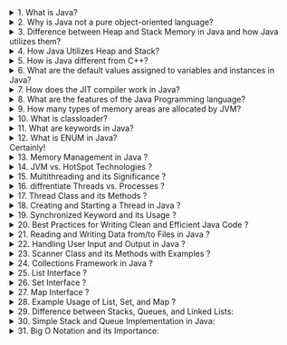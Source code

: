<details>
  <summary>1. What is Java?</summary>
  <br>
  <p style="background-color: #f2f2f2; margin-left: 20px;">Java is a versatile, high-level, object-oriented programming language known for its platform independence and portability. Developed by Sun Microsystems (now owned by Oracle), Java is designed to be simple, secure, and robust. It follows the "Write Once, Run Anywhere" (WORA) principle, allowing Java programs to run on any device with a Java Virtual Machine (JVM). Java supports multithreading, which enables concurrent execution of tasks, making it suitable for building scalable and responsive applications. Its rich standard library and extensive ecosystem of third-party libraries contribute to its popularity in various domains, including web development, mobile app development, enterprise solutions, and more.</p>
</details>

<details>
  <summary>2. Why is Java not a pure object-oriented language?</summary>
  <br>
  <p style="background-color: #f2f2f2; margin-left: 20px;">Java is not considered a pure object-oriented language due to several factors. One reason is the inclusion of primitive data types (e.g., `int`, `float`, `char`) that are not treated as objects. Unlike in a pure object-oriented language, Java allows the use of these non-object types for efficiency and simplicity. Additionally, Java supports static members and methods, which are associated with the class itself rather than instances of the class. In a truly pure object-oriented language, all entities would be treated as objects, without the concept of static elements. Furthermore, Java's approach to inheritance differs from some pure object-oriented languages, as it supports interface-based multiple inheritance but not class-based multiple inheritance. Despite these deviations, Java remains predominantly object-oriented, emphasizing key OOP principles such as encapsulation, inheritance, and polymorphism in its design.</p>
</details>

<details>
  <summary>3. Difference between Heap and Stack Memory in Java and how Java utilizes them?</summary>
  <br>
  <p style="background-color: #f2f2f2; margin-left: 20px;">In Java, memory management involves two main areas: Heap and Stack.

**Heap Memory:**
Heap memory is primarily used for the dynamic allocation of objects during the runtime of a program. Objects created in the heap have a more extended lifespan and persist beyond the scope of the method or function that instantiated them. The heap is where the Java Virtual Machine (JVM) stores objects and their associated data. Garbage collection, a crucial aspect of Java memory management, automatically identifies and reclaims memory from objects that are no longer reachable or in use.

**Stack Memory:**
Stack memory, on the other hand, is employed for static memory allocation and holds local variables and references to objects within methods and blocks. Each thread in Java has its own stack, and the stack keeps track of the methods being called and their local variables. It operates on a Last-In-First-Out (LIFO) structure, where the last method called is the first one to be removed.</p>

</details>

<details>
  <summary>4. How Java Utilizes Heap and Stack?</summary>
  <br>
  <p style="background-color: #f2f2f2; margin-left: 20px;">Java utilizes the heap and stack memory areas for efficient memory management. Objects and their associated data are created and stored in the heap memory, enabling dynamic memory allocation during runtime. The stack memory, dedicated to method execution, manages local variables and method calls, ensuring a thread-specific execution environment. The separation of heap and stack memory allows Java to strike a balance between flexibility and efficiency, preventing memory leaks through automatic garbage collection in the heap and handling method calls in the stack.</p>
</details>

<details>
  <summary>5. How is Java different from C++?</summary>
  <br>
  <p style="background-color: #f2f2f2; margin-left: 20px;">Java and C++ differ in several key aspects. In terms of memory management, Java features automatic memory management with a garbage collector, while C++ provides developers with more control over memory but requires manual allocation and deallocation. Java is platform-independent, following the "Write Once, Run Anywhere" principle, compiling code into bytecode for execution on any device with a Java Virtual Machine (JVM). In contrast, C++ code needs separate compilation for each target platform, making it less portable.

In terms of language features, Java prioritizes simplicity and readability, lacking certain low-level features like pointers and explicit memory management found in C++. Java supports multiple inheritance through interfaces, whereas C++ supports both class-based and interface-based multiple inheritance, introducing flexibility but potentially leading to the "diamond problem."

Multithreading is integral to Java, with built-in support for creating and managing threads, while C++ also supports multithreading with variations between standards and implementations. Exception handling in Java is more structured, distinguishing between checked and unchecked exceptions, whereas C++ uses a combination of try, catch, and throw with a less rigid structure.

These differences highlight distinct design philosophies and use cases, with Java emphasizing simplicity, platform independence</p>

</details>
<details>
  <summary>6. What are the default values assigned to variables and instances in Java?</summary>
  <br>
  <p style="background-color: #f2f2f2; margin-left: 20px;">In Java, variables and instances are automatically assigned default values if they are not explicitly initialized. The default values depend on the data type:

**For Instance Variables (non-static fields):**

- Numeric types (byte, short, int, long, float, double): 0
- char: '\u0000' (null character)
- boolean: false
- Object references: null

**For Local Variables (method variables):**

- Local variables are automatically initialized with default values, and their scope is limited to the method or block in which they are declared. The default values for local variables are as follows:
  - Numeric types (byte, short, int, long, float, double): 0
  - char: '\u0000' (null character)
  - boolean: false
  - Object references: null

It's important to note that using local variables without initializing them can result in compilation errors, ensuring that developers explicitly assign values before using them in calculations or conditions.</p>

</details>

<details>
  <summary>7. How does the JIT compiler work in Java?</summary>
  <br>
  <p style="background-color: #f2f2f2; margin-left: 20px;">The Just-In-Time (JIT) compiler is a key component of the Java Virtual Machine (JVM) responsible for enhancing the performance of Java programs. Initially, Java source code is compiled into bytecode by the Java compiler. During program execution in the JVM, the bytecode is interpreted, and the JIT compiler intervenes to translate frequently executed portions, known as "hotspots," into native machine code at runtime.

The JIT compiler employs profiling and monitoring techniques to identify hotspots by collecting data on method call frequencies and execution times. It selectively compiles only these hotspots, optimizing critical sections of the code dynamically. This selective compilation strategy enhances performance without spending unnecessary time on less frequently executed parts of the code.

The JIT compiler may employ caching to avoid redundant compilation of the same code during subsequent executions and perform in

lining, incorporating small and frequently called methods directly into the calling method to reduce method call overhead.

An important aspect of the JIT compiler is its adaptive nature. It continuously monitors the program's behavior during runtime, adapting its optimization strategies based on feedback. If the behavior of the program changes, the JIT compiler can recompile and optimize the code accordingly.

The JIT compiler's dynamic compilation and optimization contribute to the efficient execution of Java programs, providing a balance between platform independence and performance by generating native machine code tailored to the specific characteristics of the executing environment.</p>

</details>

<details>
  <summary style="cursor: pointer;">8. What are the features of the Java Programming language?</summary>
  <br>
  Java is a robust and versatile programming language known for several key features.

- **Platform Independence:**
  Java code is designed to be platform-independent, allowing it to run on any device equipped with a Java Virtual Machine (JVM).

- **Object-Oriented Paradigm:**
  Java follows the object-oriented programming (OOP) paradigm, emphasizing principles like encapsulation, inheritance, and polymorphism.

- **Multithreading Support:**
  Java provides built-in support for multithreading, enabling the concurrent execution of multiple threads and enhancing program performance.

- **Automatic Memory Management:**
  One of Java's strengths is its automatic garbage collection mechanism, which helps manage memory efficiently and reduces the risk of memory leaks.

- **Rich Standard Library:**
  Java comes with a comprehensive standard library that includes a wide range of classes and methods, simplifying development tasks and extending functionality.

- **Security Features:**
  Java incorporates robust security features, including a sandbox for applet security, making it a suitable choice for secure applications.

- **Portability:**
  Following the "Write Once, Run Anywhere" (WORA) principle, Java allows code to be executed on various platforms without modification.

- **Distributed Computing:**
  Java supports the creation of distributed applications through features like Remote Method Invocation (RMI), facilitating communication between distributed components.

- **Dynamic Adaptability:**
Java applications can dynamically adapt to changing environments, supporting features like dynamic loading of classes.
</details>

<details>
  <summary>9. How many types of memory areas are allocated by JVM?</summary>
  <br>
  Java Virtual Machine (JVM) allocates memory in various areas to manage the execution of Java programs. The main types of memory areas include:

- **Class(Method) Area:**
  Class Area stores per-class structures such as the runtime constant pool, field, method data, and the code for methods.

- **Heap:**
  Heap is the runtime data area where memory is allocated to objects created during program execution.

- **Stack:**
  Java Stack stores frames, holding local variables and partial results. It plays a crucial role in method invocation and return. Each thread has a private JVM stack, created concurrently with the thread. A new frame is created for each method invocation, and a frame is destroyed when the method invocation completes.

- **Program Counter Register:**
  The PC (program counter) register contains the address of the Java virtual machine instruction currently being executed.

- **Native Method Stack:**
  Native Method Stack contains all the native methods used in the application.

</details>

<details>
  <summary>10. What is classloader?</summary>
  <br>
  <p style="background-color: #f2f2f2; margin-left: 20px;">Classloader is a subsystem of JVM (Java Virtual Machine) used to load class files. When a Java program is executed, it is first loaded by the classloader. There are three built-in classloaders in Java:

**1. Bootstrap ClassLoader:**

- This is the first classloader and serves as the superclass of the Extension classloader.
- It loads the `rt.jar` file, which contains class files for Java Standard Edition, including classes from packages such as `java.lang`, `java.net`, `java.util`, `java.io`, `java.sql`, and more.

**2. Extension ClassLoader:**

- A child classloader of the Bootstrap ClassLoader and the parent classloader of the System ClassLoader.
- It loads JAR files located inside the `$JAVA_HOME/jre/lib/ext` directory.

**3. System/Application ClassLoader:**

- A child classloader of the Extension ClassLoader.
- It loads class files from the classpath. By default, the classpath is set to the current directory.
- Also known as the Application ClassLoader.

Each classloader has a specific role in loading classes, and they form a hierarchy to efficiently manage class loading in Java.</p>

</details>
<details>
  <summary>11. What are keywords in Java?</summary>
  <br>
  <p style="background-color: #f2f2f2; margin-left: 20px;">Keywords in Java are reserved words that have predefined meanings and cannot be used as identifiers (variable names, class names, etc.). They are an integral part of the Java programming language and serve specific purposes in defining the structure and behavior of a Java program. Some common Java keywords include:

- **abstract**
- **assert**
- **boolean**
- **break**
- **byte**
- **case**
- **catch**
- **char**
- **class**
- **const**
- **continue**
- **default**
- **do**
- **double**
- **else**
- **enum**
- **extends**
- **final**
- **finally**
- **float**
- **for**
- **if**
- **implements**
- **import**
- **instanceof**
- **int**
- **interface**
- **long**
- **native**
- **new**
- **package**
- **private**
- **protected**
- **public**
- **return**
- **short**
- **static**
- **strictfp**
- **super**
- **switch**
- **synchronized**
- **this**
- **throw**
- **throws**
- **transient**
- **try**
- **void**
- **volatile**
- **while**

These keywords play crucial roles in defining classes, methods, control flow, data types, and other aspects of Java programming.</p>

</details>

<details>
  <summary>12. What is ENUM in Java?</summary>
  <br>
  <p style="background-color: #f2f2f2; margin-left: 20px;">In Java, an ENUM (enumeration) is a special data type that consists of a fixed set of constant values. It provides a way to create a group of related named constants, making the code more readable and maintainable. Enums were introduced in Java 5 to address the need for a type-safe way to represent a set of predefined values.

Key characteristics of ENUMs in Java:

- **Declaration:** Enums are declared using the `enum` keyword.

- **Instance Creation:** Enum constants are created implicitly and are static and final. For example, if you declare an enum named `Color`, its constants (e.g., RED, GREEN, BLUE) are automatically created.

- **Methods:** Enums can have methods, fields, and constructors. Each constant in the enum is an instance of the enum type.

- **Iteration:** Enums can be iterated using the enhanced for loop, and the order of constants is the order in which they are declared.

Example of a simple ENUM in Java:

```java
    enum Day {
        SUNDAY, MONDAY, TUESDAY, WEDNESDAY, THURSDAY, FRIDAY, SATURDAY
    }
```
</details>
Certainly!

<details>
  <summary>13. Memory Management in Java ?</summary>
  <p style="background-color: #f2f2f2; margin-left: 20px;">Java employs automatic memory management through garbage collection. In this approach, the Java Virtual Machine (JVM) automatically deallocates memory occupied by objects that are no longer reachable. Developers are relieved from direct control over memory allocation, minimizing the risk of memory leaks and simplifying memory management.</p>
</details>

<details>
  <summary>14. JVM vs. HotSpot Technologies ?</summary>
  <p style="background-color: #f2f2f2; margin-left: 20px;">The Java Virtual Machine (JVM) is an abstract machine providing a runtime environment for Java bytecode execution. HotSpot, developed by Oracle, is a specific implementation of the JVM. It includes features like an adaptive compiler and garbage collector, focusing on high performance. HotSpot dynamically recompiles bytecode into native machine code, optimizing runtime performance compared to a generic JVM.</p>
</details>

<details>
  <summary>15. Multithreading and its Significance ?</summary>
  <p style="background-color: #f2f2f2; margin-left: 20px;">Multithreading is a concurrent execution mechanism where multiple threads exist within the context of a single process. Threads are independent paths of execution, allowing programs to perform multiple tasks concurrently. This concurrency enhances system utilization, responsiveness, and can lead to more efficient program execution, especially in tasks with parallelizable components.</p>
</details>

<details>
  <summary>16. diffrentiate Threads vs. Processes ?</summary>
  <p style="background-color: #f2f2f2; margin-left: 20px;">Threads and processes are both units of execution, but they differ in their memory space. Threads within the same process share the same memory space, while processes have separate memory spaces. Threads are lighter-weight than processes and can communicate more easily. However, processes provide stronger isolation, making them more robust in certain scenarios.</p>
</details>

<details>
  <summary>17. Thread Class and its Methods ?</summary>
  <p style="background-color: #f2f2f2; margin-left: 20px;">In Java, the `Thread` class is part of the `java.lang` package and provides methods to create and control threads. Some essential methods include `start()` to initiate the thread's execution, `run()` where the thread's logic is defined, `sleep(long millis)` for pausing a thread's execution, and `join()` for waiting until a thread completes its execution.</p>
</details>

<details>
  <summary>18. Creating and Starting a Thread in Java ?</summary>
  <p style="background-color: #f2f2f2; margin-left: 20px;">To create and start a thread in Java, one can extend the `Thread` class or implement the `Runnable` interface. Extending `Thread` involves overriding the `run()` method with the thread's logic. Alternatively, implementing `Runnable` requires defining the `run()` method in a separate class. After creating an instance, the `start()` method is invoked to begin the thread's execution.</p>
</details>

<details>
  <summary>19. Synchronized Keyword and its Usage ?</summary>
  <p style="background-color: #f2f2f2; margin-left: 20px;">In Java, the `synchronized` keyword is used to control access to critical sections of code. When a method or a block of code is marked as synchronized, only one thread can execute it at a time. This prevents data corruption in scenarios where multiple threads might access shared resources simultaneously. The synchronization ensures data consistency and avoids race conditions.</p>
</details>
<details>
  <summary>20. Best Practices for Writing Clean and Efficient Java Code ?</summary>
  <p style="background-color: #f2f2f2; margin-left: 20px;">To write clean and efficient Java code, it's crucial to follow coding standards, use descriptive naming, choose appropriate data structures, minimize unnecessary object creation, optimize loops, handle exceptions judiciously, control concurrency, and conduct regular code reviews. These practices contribute to readable, maintainable, and high-performance Java code.</p>
</details>


<details>
  <summary>21. Reading and Writing Data from/to Files in Java ?</summary>
  <p style="background-color: #f2f2f2; margin-left: 20px;">In Java, reading and writing data from/to files is commonly achieved using classes from the `java.io` package. To read data, you can use classes like `FileReader` along with `BufferedReader` for efficient reading. For writing, `FileWriter` and `BufferedWriter` are commonly used. The `java.nio.file` package also provides more advanced file operations through the `Files` class.</p>
</details>

<details>
  <summary>22. Handling User Input and Output in Java ?</summary>
  <p style="background-color: #f2f2f2; margin-left: 20px;">User input and output in Java can be managed using the `Scanner` class for input and `System.out.println()` or `System.out.print()` for output. The `Scanner` class allows reading various types of input, such as integers, doubles, and strings, from the console. For output, the `System.out.println()` method prints data to the console, while `System.out.print()` prints without a newline character.</p>
</details>

<details>
  <summary>23. Scanner Class and its Methods with Examples ?</summary>

  <p style="background-color: #f2f2f2; margin-left: 20px;">
  Here's an example demonstrating the usage of the `Scanner` class for user input in Java:
  </p>

  ```java
  import java.util.Scanner;

  public class UserInputExample {
      public static void main(String[] args) {
          // Create a Scanner object to read input
          Scanner scanner = new Scanner(System.in);

          // Prompt the user for input
          System.out.print("Enter your name: ");

          // Read a line of text
          String name = scanner.nextLine();

          // Prompt for an integer
          System.out.print("Enter your age: ");
          int age = scanner.nextInt();

          // Display the input
          System.out.println("Hello, " + name + "! You are " + age + " years old.");

          // Close the scanner to prevent resource leak
          scanner.close();
      }
  }
  ```

  In this example, the `Scanner` class is used to read the user's name as a string and age as an integer from the console.
  </p>
</details>

<details>
  <summary>24. Collections Framework in Java ?</summary>
  <p style="background-color: #f2f2f2; margin-left: 20px;">The Collections Framework in Java is a set of interfaces and classes that provide a way to organize and manipulate groups of objects. It is designed to be flexible, high-performance, and interoperable. The framework includes several core interfaces such as `Collection`, `List`, `Set`, `Map`, and their respective implementations.</p>
</details>

<details>
  <summary>25. List Interface ?</summary>
  <p style="background-color: #f2f2f2; margin-left: 20px;">The `List` interface extends the `Collection` interface and represents an ordered collection of elements where duplicates are allowed. Some common implementations of the `List` interface are `ArrayList`, `LinkedList`, and `Vector`.</p>
</details>

<details>
  <summary>26. Set Interface ?</summary>
  <p style="background-color: #f2f2f2; margin-left: 20px;">The `Set` interface extends the `Collection` interface and represents a collection of unique elements. It does not allow duplicate elements. Common implementations include `HashSet`, `LinkedHashSet`, and `TreeSet`.</p>
</details>

<details>
  <summary>27. Map Interface ?</summary>
  <p style="background-color: #f2f2f2; margin-left: 20px;">The `Map` interface represents a collection of key-value pairs, where each key is associated with exactly one value. It does not extend the `Collection` interface. Common implementations include `HashMap`, `LinkedHashMap`, and `TreeMap`.</p>
</details>

<details>
  <summary>28. Example Usage of List, Set, and Map ?</summary>
  <p style="background-color: #f2f2f2; margin-left: 20px;">
  
  ```java
  import java.util.ArrayList;
  import java.util.HashSet;
  import java.util.HashMap;
  import java.util.List;
  import java.util.Set;
  import java.util.Map;

  public class CollectionsExample {
      public static void main(String[] args) {
          // List Example
          List<String> list = new ArrayList<>();
          list.add("Java");
          list.add("Python");
          list.add("C++");
          System.out.println("List: " + list);

          // Set Example
          Set<Integer> set = new HashSet<>();
          set.add(10);
          set.add(20);
          set.add(30);
          set.add(20); // Duplicate, not allowed in a Set
          System.out.println("Set: " + set);

          // Map Example
          Map<String, Integer> map = new HashMap<>();
          map.put("One", 1);
          map.put("Two", 2);
          map.put("Three", 3);
          System.out.println("Map: " + map);
      }
  }
  ```
  
  This example demonstrates the usage of `List`, `Set`, and `Map`. The `List` contains strings, the `Set` contains integers (with duplicates not allowed), and the `Map` associates string keys with integer values.
  </p>
</details>

<details>
  <summary>29. Difference between Stacks, Queues, and Linked Lists:</summary>
  <p style="background-color: #f2f2f2; margin-left: 20px;">Stacks, queues, and linked lists are fundamental data structures, each serving specific purposes.</p>
  - **Stack:** Follows Last In, First Out (LIFO) order. Elements are added and removed from the same end, known as the "top" of the stack.
  - **Queue:** Follows First In, First Out (FIFO) order. Elements are added at the rear (enqueue) and removed from the front (dequeue) of the queue.
  - **Linked List:** A collection of nodes, each containing data and a reference to the next node. It can be singly or doubly linked.
</details>

<details>
  <summary>30. Simple Stack and Queue Implementation in Java:</summary>

  <details>
    <summary>**Stack Implementation:**</summary>

  ```java
  public class Stack {
      private int maxSize;
      private int[] stackArray;
      private int top;

      public Stack(int size) {
          maxSize = size;
          stackArray = new int[maxSize];
          top = -1;
      }

      public void push(int value) {
          if (top < maxSize - 1) {
              stackArray[++top] = value;
          } else {
              System.out.println("Stack is full. Cannot push " + value);
          }
      }

      public int pop() {
          if (top >= 0) {
              return stackArray[top--];
          } else {
              System.out.println("Stack is empty.");
              return -1;
          }
      }

      public int peek() {
          if (top >= 0) {
              return stackArray[top];
          } else {
              System.out.println("Stack is empty.");
              return -1;
          }
      }

      public boolean isEmpty() {
          return top == -1;
      }

      public boolean isFull() {
          return top == maxSize - 1;
      }
  }
  ```

  </details>

  <details>
    <summary>**Queue Implementation:**</summary>

  ```java
  public class Queue {
      private int maxSize;
      private int[] queueArray;
      private int front;
      private int rear;

      public Queue(int size) {
          maxSize = size;
          queueArray = new int[maxSize];
          front = 0;
          rear = -1;
      }

      public void enqueue(int value) {
          if (rear < maxSize - 1) {
              queueArray[++rear] = value;
          } else {
              System.out.println("Queue is full. Cannot enqueue " + value);
          }
      }

      public int dequeue() {
          if (!isEmpty()) {
              int removedValue = queueArray[front++];
              if (front > rear) {
                  front = 0;
                  rear = -1;
              }
              return removedValue;
          } else {
              System.out.println("Queue is empty.");
              return -1;
          }
      }

      public int peek() {
          if (!isEmpty()) {
              return queueArray[front];
          } else {
              System.out.println("Queue is empty.");
              return -1;
          }
      }

      public boolean isEmpty() {
          return rear == -1 || front > rear;
      }

      public boolean isFull() {
          return rear == maxSize - 1;
      }
  }
  ```

  </details>

</details>

<details>
  <summary>31. Big O Notation and its Importance:</summary>
  <p style="background-color: #f2f2f2; margin-left: 20px;">Big O notation is a mathematical notation that describes the performance or complexity of an algorithm. It provides an upper bound on the growth rate of the algorithm in the worst-case scenario. The notation is crucial in algorithm analysis for the following reasons:</p>
  - **Quantifying Efficiency:** Big O notation allows us to express the efficiency of algorithms in a standardized way, making it easier to compare and analyze different algorithms.
  - **Identifying Dominant Operations:** It helps in identifying the operations that dominate the overall runtime as the input size grows, focusing on the most significant factors.
  - **Scaling Predictions:** Big O provides insights into how the algorithm's performance scales with the input size, helping predict how the algorithm will perform as the problem size increases.
  - **Optimization Guidance:** It guides optimization efforts by highlighting areas of the algorithm that have the most impact on performance.
</details>